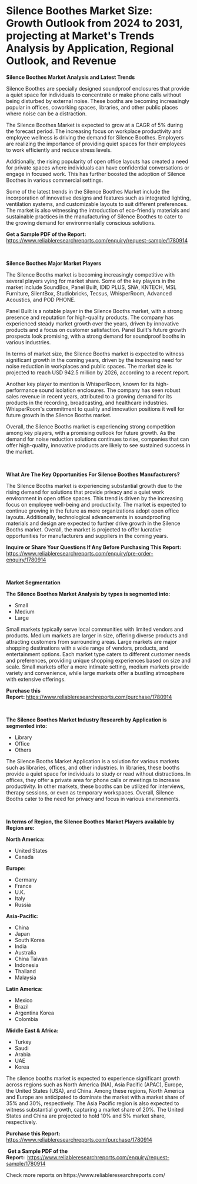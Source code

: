 <p><h1>Silence Boothes Market Size: Growth Outlook from 2024 to 2031, projecting at Market's Trends Analysis by Application, Regional Outlook, and Revenue</h1></p><p><strong>Silence Boothes Market Analysis and Latest Trends</strong></p>
<p><p>Silence Boothes are specially designed soundproof enclosures that provide a quiet space for individuals to concentrate or make phone calls without being disturbed by external noise. These booths are becoming increasingly popular in offices, coworking spaces, libraries, and other public places where noise can be a distraction.</p><p>The Silence Boothes Market is expected to grow at a CAGR of 5% during the forecast period. The increasing focus on workplace productivity and employee wellness is driving the demand for Silence Boothes. Employers are realizing the importance of providing quiet spaces for their employees to work efficiently and reduce stress levels. </p><p>Additionally, the rising popularity of open office layouts has created a need for private spaces where individuals can have confidential conversations or engage in focused work. This has further boosted the adoption of Silence Boothes in various commercial settings.</p><p>Some of the latest trends in the Silence Boothes Market include the incorporation of innovative designs and features such as integrated lighting, ventilation systems, and customizable layouts to suit different preferences. The market is also witnessing the introduction of eco-friendly materials and sustainable practices in the manufacturing of Silence Boothes to cater to the growing demand for environmentally conscious solutions.</p></p>
<p><strong>Get a Sample PDF of the Report:&nbsp;</strong> <a href="https://www.reliableresearchreports.com/enquiry/request-sample/1780914">https://www.reliableresearchreports.com/enquiry/request-sample/1780914</a></p>
<p>&nbsp;</p>
<p><strong>Silence Boothes Major Market Players</strong></p>
<p><p>The Silence Booths market is becoming increasingly competitive with several players vying for market share. Some of the key players in the market include SoundBox, Panel Built, IDID PLUS, SNA, KNTECH, MSL Furniture, SilentBox, Studiobricks, Tecsus, WhisperRoom, Advanced Acoustics, and POD PHONE.</p><p>Panel Built is a notable player in the Silence Booths market, with a strong presence and reputation for high-quality products. The company has experienced steady market growth over the years, driven by innovative products and a focus on customer satisfaction. Panel Built's future growth prospects look promising, with a strong demand for soundproof booths in various industries.</p><p>In terms of market size, the Silence Booths market is expected to witness significant growth in the coming years, driven by the increasing need for noise reduction in workplaces and public spaces. The market size is projected to reach USD 942.5 million by 2026, according to a recent report.</p><p>Another key player to mention is WhisperRoom, known for its high-performance sound isolation enclosures. The company has seen robust sales revenue in recent years, attributed to a growing demand for its products in the recording, broadcasting, and healthcare industries. WhisperRoom's commitment to quality and innovation positions it well for future growth in the Silence Booths market.</p><p>Overall, the Silence Booths market is experiencing strong competition among key players, with a promising outlook for future growth. As the demand for noise reduction solutions continues to rise, companies that can offer high-quality, innovative products are likely to see sustained success in the market.</p></p>
<p>&nbsp;</p>
<p><strong>What Are The Key Opportunities For Silence Boothes Manufacturers?</strong></p>
<p><p>The Silence Booths market is experiencing substantial growth due to the rising demand for solutions that provide privacy and a quiet work environment in open office spaces. This trend is driven by the increasing focus on employee well-being and productivity. The market is expected to continue growing in the future as more organizations adopt open office layouts. Additionally, technological advancements in soundproofing materials and design are expected to further drive growth in the Silence Booths market. Overall, the market is projected to offer lucrative opportunities for manufacturers and suppliers in the coming years.</p></p>
<p><strong>Inquire or Share Your Questions If Any Before Purchasing This Report:</strong> <a href="https://www.reliableresearchreports.com/enquiry/pre-order-enquiry/1780914">https://www.reliableresearchreports.com/enquiry/pre-order-enquiry/1780914</a></p>
<p>&nbsp;</p>
<p><strong>Market Segmentation</strong></p>
<p><strong>The Silence Boothes Market Analysis by types is segmented into:</strong></p>
<p><ul><li>Small</li><li>Medium</li><li>Large</li></ul></p>
<p><p>Small markets typically serve local communities with limited vendors and products. Medium markets are larger in size, offering diverse products and attracting customers from surrounding areas. Large markets are major shopping destinations with a wide range of vendors, products, and entertainment options. Each market type caters to different customer needs and preferences, providing unique shopping experiences based on size and scale. Small markets offer a more intimate setting, medium markets provide variety and convenience, while large markets offer a bustling atmosphere with extensive offerings.</p></p>
<p><strong>Purchase this Report:&nbsp;</strong><a href="https://www.reliableresearchreports.com/purchase/1780914">https://www.reliableresearchreports.com/purchase/1780914</a></p>
<p>&nbsp;</p>
<p><strong>The Silence Boothes Market Industry Research by Application is segmented into:</strong></p>
<p><ul><li>Library</li><li>Office</li><li>Others</li></ul></p>
<p><p>The Silence Booths Market Application is a solution for various markets such as libraries, offices, and other industries. In libraries, these booths provide a quiet space for individuals to study or read without distractions. In offices, they offer a private area for phone calls or meetings to increase productivity. In other markets, these booths can be utilized for interviews, therapy sessions, or even as temporary workspaces. Overall, Silence Booths cater to the need for privacy and focus in various environments.</p></p>
<p>&nbsp;</p>
<p><strong>In terms of Region, the Silence Boothes Market Players available by Region are:</strong></p>
<p>
    <p> <strong> North America: </strong>
        <ul>
            <li>United States</li>
            <li>Canada</li>
        </ul>
        </p> 
    <p> <strong> Europe: </strong>
        <ul>
            <li>Germany</li>
            <li>France</li>
            <li>U.K.</li>
            <li>Italy</li>
            <li>Russia</li>
        </ul>
        </p> 
    <p> <strong> Asia-Pacific: </strong>
        <ul>
            <li>China</li>
            <li>Japan</li>
            <li>South Korea</li>
            <li>India</li>
            <li>Australia</li>
            <li>China Taiwan</li>
            <li>Indonesia</li>
            <li>Thailand</li>
            <li>Malaysia</li>
        </ul>
        </p> 
    <p> <strong> Latin America: </strong>
        <ul>
            <li>Mexico</li>
            <li>Brazil</li>
            <li>Argentina Korea</li>
            <li>Colombia</li>
        </ul>
        </p> 
    <p> <strong> Middle East & Africa: </strong>
        <ul>
            <li>Turkey</li>
            <li>Saudi</li>
            <li>Arabia</li>
            <li>UAE</li>
            <li>Korea</li>
        </ul>
    </p>
    </p>
<p><p>The silence booths market is expected to experience significant growth across regions such as North America (NA), Asia Pacific (APAC), Europe, the United States (USA), and China. Among these regions, North America and Europe are anticipated to dominate the market with a market share of 35% and 30%, respectively. The Asia Pacific region is also expected to witness substantial growth, capturing a market share of 20%. The United States and China are projected to hold 10% and 5% market share, respectively.</p></p>
<p><strong>Purchase this Report: </strong><a href="https://www.reliableresearchreports.com/purchase/1780914">https://www.reliableresearchreports.com/purchase/1780914</a></p>
<p>&nbsp;<strong>Get a Sample PDF of the Report:&nbsp;&nbsp;</strong><a href="https://www.reliableresearchreports.com/enquiry/request-sample/1780914">https://www.reliableresearchreports.com/enquiry/request-sample/1780914</a></p>
<p><strong></strong></p>
<p>Check more reports on https://www.reliableresearchreports.com/</p>